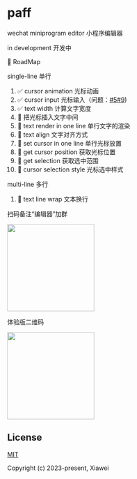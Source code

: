 # paff

wechat miniprogram editor 小程序编辑器

in development 开发中

🔨 RoadMap

single-line 单行
1. ✅ cursor animation 光标动画
1. ✅ cursor input 光标输入（问题：[#5](https://github.com/xiaweiss/paff/issues/5)[#9](https://github.com/xiaweiss/paff/issues/9))
1. ✅ text width 计算文字宽度
1. 🔲 把光标插入文字中间
1. 🔲 text render in one line 单行文字的渲染
1. 🔲 text align 文字对齐方式
1. 🔲 set cursor in one line 单行光标放置
1. 🔲 get cursor position 获取光标位置
1. 🔲 get selection 获取选中范围
1. 🔲 cursor selection style 光标选中样式

multi-line 多行
1. 🔲 text line wrap 文本换行

扫码备注“编辑器”加群

<img width="200" src="https://github.com/xiaweiss/paff/assets/17960084/7f225936-4e8e-466d-b884-2e7618b26c1d" />

体验版二维码

<img width="200" src="https://github.com/xiaweiss/paff/assets/17960084/9b8f8f4c-3666-4d19-bfa5-c599e53f8beb" />


<!-- <img width="467" src="https://github.com/xiaweiss/paff/assets/17960084/907e8fca-de2b-4fc5-ad03-5e600725a18a" /> -->

## License

[MIT](https://opensource.org/licenses/MIT)

Copyright (c) 2023-present, Xiawei
